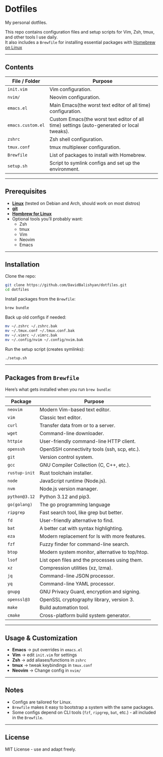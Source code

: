 # Dotfiles

My personal dotfiles. 

This repo contains configuration files and setup scripts for Vim, Zsh, tmux, and other tools I use daily.  
It also includes a `Brewfile` for installing essential packages with [Homebrew on Linux](https://brew.sh)

---

## Contents

| File / Folder        | Purpose |
|----------------------|---------|
| `init.vim`           | Vim configuration. |
| `nvim/`              | Neovim configuration. |
| `emacs.el`           | Main Emacs(the worst text editor of all time) configuration. |
| `emacs.custom.el`    | Custom Emacs(the worst text editor of all time) settings (auto-generated or local tweaks). |
| `zshrc`             | Zsh shell configuration. |
| `tmux.conf`         | tmux multiplexer configuration. |
| `Brewfile`           | List of packages to install with Homebrew. |
| `setup.sh`           | Script to symlink configs and set up the environment. |

---

## Prerequisites

- **[Linux](https://github.com/torvalds/linux)** (tested on Debian and Arch, should work on most distros)  
- **[git](https://github.com/git/git)**  
- **[Hombrew for Linux](https://brew.sh)** 
- Optional tools you’ll probably want:  
  - Zsh  
  - tmux  
  - Vim  
  - Neovim
  - Emacs  

---

## Installation

Clone the repo:

```bash
git clone https://github.com/DavidBalishyan/dotfiles.git
cd dotfiles
```

Install packages from the `Brewfile`:

```bash
brew bundle 
```

Back up old configs if needed:

```bash
mv ~/.zshrc ~/.zshrc.bak
mv ~/.tmux.conf ~/.tmux.conf.bak
mv ~/.vimrc ~/.vimrc.bak
mv ~/.config/nvim ~/.config/nvim.bak
```

Run the setup script (creates symlinks):

```bash
./setup.sh
```

---

## Packages from `Brewfile`

Here’s what gets installed when you run `brew bundle`:

| Package    | Purpose |
|------------|---------|
| `neovim` | Modern Vim-based text editor. |
| `vim` | Classic text editor. |
| `curl` | Transfer data from or to a server. |
| `wget` | Command-line downloader. |
| `httpie` | User-friendly command-line HTTP client. |
| `openssh` | OpenSSH connectivity tools (ssh, scp, etc.). |
| `git` | Version control system. |
| `gcc` | GNU Compiler Collection (C, C++, etc.). |
| `rustup-init` | Rust toolchain installer. |
| `node` | JavaScript runtime (Node.js). |
| `nvm` | Node.js version manager. |
| `python@3.12` | Python 3.12 and pip3. |
| `go(golang)` | The go programming language |
| `ripgrep` | Fast search tool, like grep but better. |
| `fd` | User-friendly alternative to find. |
| `bat` | A better cat with syntax highlighting. |
| `eza` | Modern replacement for ls with more features. |
| `fzf` | Fuzzy finder for command-line search. |
| `btop` | Modern system monitor, alternative to top/htop. |
| `lsof` | List open files and the processes using them. |
| `xz` | Compression utilities (xz, lzma). |
| `jq` | Command-line JSON processor. |
| `yq` | Command-line YAML processor. |
| `gnupg` | GNU Privacy Guard, encryption and signing. |
| `openssl@3` | OpenSSL cryptography library, version 3. |
| `make` | Build automation tool. |
| `cmake` | Cross-platform build system generator. |

---

## Usage & Customization

- **Emacs** -> put overrides in `emacs.el`  
- **Vim** -> edit `init.vim` for settings  
- **Zsh** -> add aliases/functions in `zshrc`  
- **tmux** -> tweak keybindings in `tmux.conf`  
- **Neovim** -> Change config in `nvim/`
---

## Notes

- Configs are tailored for Linux.  
- `Brewfile` makes it easy to bootstrap a system with the same packages.  
- Some configs depend on CLI tools (`fzf`, `ripgrep`, `bat`, etc.) - all included in the `Brewfile`.  

---

## License

MIT License - use and adapt freely.

